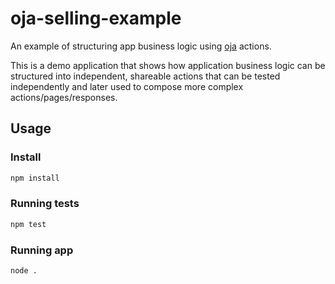 # oja-selling-example

An example of structuring app business logic using [oja](https://github.com/dimichgh/oja) actions.

This is a demo application that shows how application business logic can be structured into independent, shareable actions that can be tested independently and later used to compose more complex actions/pages/responses.

## Usage

### Install
```bash
npm install
```

### Running tests

```bash
npm test
```

### Running app
```bash
node .
```
